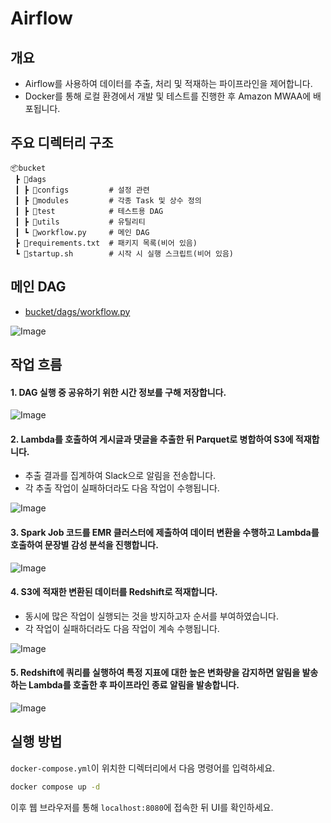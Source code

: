 # Airflow

## 개요

* Airflow를 사용하여 데이터를 추출, 처리 및 적재하는 파이프라인을 제어합니다.
* Docker를 통해 로컬 환경에서 개발 및 테스트를 진행한 후 Amazon  MWAA에 배포됩니다.

## 주요 디렉터리 구조

```
📦bucket
 ┣ 📂dags
 ┃ ┣ 📂configs         # 설정 관련
 ┃ ┣ 📂modules         # 각종 Task 및 상수 정의
 ┃ ┣ 📂test            # 테스트용 DAG
 ┃ ┣ 📂utils           # 유틸리티
 ┃ ┗ 📜workflow.py     # 메인 DAG
 ┣ 📜requirements.txt  # 패키지 목록(비어 있음)
 ┗ 📜startup.sh        # 시작 시 실행 스크립트(비어 있음)
```

## 메인 DAG

* [bucket/dags/workflow.py](bucket/dags/workflow.py)

![Image](https://github.com/user-attachments/assets/87b9746a-f567-4af9-bc0a-f5c717896025)

## 작업 흐름

#### 1. DAG 실행 중 공유하기 위한 시간 정보를 구해 저장합니다.

![Image](https://github.com/user-attachments/assets/3409d0db-af00-428d-b14e-780bae427af4)

#### 2. Lambda를 호출하여 게시글과 댓글을 추출한 뒤 Parquet로 병합하여 S3에 적재합니다.

* 추출 결과를 집계하여 Slack으로 알림을 전송합니다.
* 각 추출 작업이 실패하더라도 다음 작업이 수행됩니다.

![Image](https://github.com/user-attachments/assets/7364e1de-a5e8-4f95-bd63-bdb4fc61ca59)

#### 3. Spark Job 코드를 EMR 클러스터에 제출하여 데이터 변환을 수행하고 Lambda를 호출하여 문장별 감성 분석을 진행합니다.

![Image](https://github.com/user-attachments/assets/e24fd0e0-b72a-4e43-845b-95cf1c282d82)

#### 4. S3에 적재한 변환된 데이터를 Redshift로 적재합니다.

* 동시에 많은 작업이 실행되는 것을 방지하고자 순서를 부여하였습니다.
* 각 작업이 실패하더라도 다음 작업이 계속 수행됩니다.

![Image](https://github.com/user-attachments/assets/b8216231-167f-4305-a495-6183ab04ccba)

#### 5. Redshift에 쿼리를 실행하여 특정 지표에 대한 높은 변화량을 감지하면 알림을 발송하는 Lambda를 호출한 후 파이프라인 종료 알림을 발송합니다.

![Image](https://github.com/user-attachments/assets/f247e23c-c03b-4203-be26-27e0989a0689)

## 실행 방법

`docker-compose.yml`이 위치한 디렉터리에서 다음 명령어를 입력하세요.

```bash
docker compose up -d
```

이후 웹 브라우저를 통해 `localhost:8080`에 접속한 뒤 UI를 확인하세요. 	
